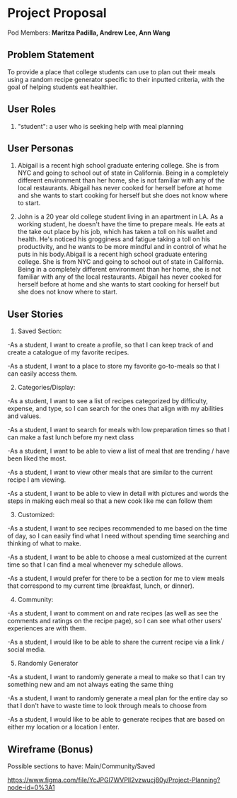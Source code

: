 # Project Proposal

Pod Members: **Maritza Padilla, Andrew Lee, Ann Wang**

## Problem Statement

To provide a place that college students can use to plan out their meals using a random recipe generator specific to their inputted criteria, with the goal of helping students eat healthier.

## User Roles

1. "student": a user who is seeking help with meal planning

## User Personas

1. Abigail is a recent high school graduate entering college. She is from NYC and going to school out of state in California. Being in a completely different environment than her home, she is not familiar with any of the local restaurants. Abigail has never cooked for herself before at home and she wants to start cooking for herself but she does not know where to start. 

2. John is a 20 year old college student living in an apartment in LA. As a working student, he doesn't have the time to prepare meals. He eats at the take out place by his job, which has taken a toll on his wallet and health. He's noticed his grogginess and fatigue taking a toll on his productivity, and he wants to be more mindful and in control of what he puts in his body.Abigail is a recent high school graduate entering college. She is from NYC and going to school out of state in California. Being in a completely different environment than her home, she is not familiar with any of the local restaurants. Abigail has never cooked for herself before at home and she wants to start cooking for herself but she does not know where to start. 

## User Stories

1. Saved Section:

 -As a student, I want to create a profile, so that I can keep track of and create a catalogue of my favorite recipes.
 
 -As a student, I want to a place to store my favorite go-to-meals so that I can easily access them.
 
 
2. Categories/Display:

 -As a student, I want to see a list of recipes categorized by difficulty, expense, and type, so I can search for the ones that align with my abilities and values.

 -As a student, I want to search for meals with low preparation times so that I can make a fast lunch before my next class

 -As a student, I want to be able to view a list of meal that are trending / have been liked the most.
 
 -As a student, I want to view other meals that are similar to the current recipe I am viewing.
 
 -As a student, I want to be able to view in detail with pictures and words the steps in making each meal so that a new cook like me can follow them
 
 
3. Customized:

-As a student, I want to see recipes recommended to me based on the time of day, so I can easily find what I need without spending time searching and thinking of what to make.

-As a student, I want to be able to choose a meal customized at the current time so that I can find a meal whenever my schedule allows.

-As a student, I would prefer for there to be a section for me to view meals that correspond to my current time (breakfast, lunch, or dinner).


4. Community:

-As a student, I want to comment on and rate recipes (as well as see the comments and ratings on the recipe page), so I can see what other users' experiences are with them.

-As a student, I would like to be able to share the current recipe via a link / social media.


5. Randomly Generator

-As a student, I want to randomly generate a meal to make so that I can try something new and am not always eating the same thing

-As a student, I want to randomly generate a meal plan for the entire day so that I don't have to waste time to look through meals to choose from

-As a student, I would like to be able to generate recipes that are based on either my location or a location I enter.


## Wireframe (Bonus)

Possible sections to have: Main/Community/Saved

https://www.figma.com/file/YcJPGl7WVPll2vzwucj80y/Project-Planning?node-id=0%3A1
